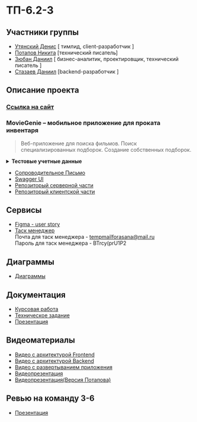 # ТП-6.2-3
## Участники группы

* [Утянский Денис](https://github.com/Utyasnkiy) [ тимлид, client-разработчик ]
* [Потапов Никита](https://github.com/Nikita-hubn) [технический писатель] 
* [Зюбан Даниил](https://github.com/Danchik5z) [ бизнес-аналитик, проектировщик, технический писатель ]
* [Стазаев Даниил](https://github.com/deeeesp) [backend-разработчик ]



## Описание проекта

### [Ссылка на сайт](https://movie-genie-131a7.web.app/#/films)

### MovieGenie – мобильное приложение для проката инвентаря
> Веб-приложение для поиска фильмов. Поиск специализированных подборок. Создание собственных подборок.
<details>
    <summary><strong>Тестовые учетные данные</strong></summary>
    <table style="border: none">
        <tr><th>Роль</th><th>Логин</th><th>Пароль</th></tr>
        <tr><td>Администратор</td><td>administrator</td><td>administrator</td></tr>
	<tr><td>Пользователь</td><td>username</td><td>password</td></tr>
    </table>
</details>

- [Сопроводительное Письмо](documentation/Сопроводильное_письмо.pdf)
- [Swagger UI](https://backend-deeeesp.cloud.okteto.net/swagger-ui/index.html#/)
- [Репозиторый серверной части](https://github.com/deeeesp/movie)
- [Репозиторый клиентской части](https://github.com/Utyasnkiy/movie_genie_front)

## Сервисы
* [Figma - user story](https://www.figma.com/file/nyQiM9eIQtUwxejK297c6k/user_story?node-id=0%3A1&t=AlMuVduIKMAJziPT-1)
* [Таск менеджер](https://app.asana.com/0/1205514818234132/1205514884174881)  
 Почта для таск менеджера - tempmailforasana@mail.ru  
 Пароль для таск менеджера - BTrcy(prU1P2  

## Диаграммы
- [Диаграммы](documentation/diagrams)

## Документация
- [Курсовая работа](documentation/Курсовая.pdf)
- [Техническое задание](documentation/TS.pdf)
- [Презентация](documentation/Presentation.pdf)


## Видеоматериалы
- [Видео с архитектурой Frontend](https://www.youtube.com/watch?v=K0BkC8RBmCw)
- [Видео с архитектурой Backend](https://youtu.be/9iz9zGZoy6U)
- [Видео с развертыванием приложения](https://www.youtube.com/watch?v=sLbqJmd39GQ)
- [Видеопрезентация](https://www.youtube.com/watch?v=tHVh34OLnEA&ab_channel=%D0%9D%D0%B8%D0%BA%D0%B8%D1%82%D0%B0%D0%9F%D0%BE%D1%82%D0%B0%D0%BF%D0%BE%D0%B2)
- [Видеопрезентация(Версия Потапова)](https://www.youtube.com/watch?v=L6bUvsSIMbM&ab_channel=%D0%9D%D0%B8%D0%BA%D0%B8%D1%82%D0%B0%D0%9F%D0%BE%D1%82%D0%B0%D0%BF%D0%BE%D0%B2)

## Ревью на команду 3-6
- [Презентация](documentation/review.pdf)


